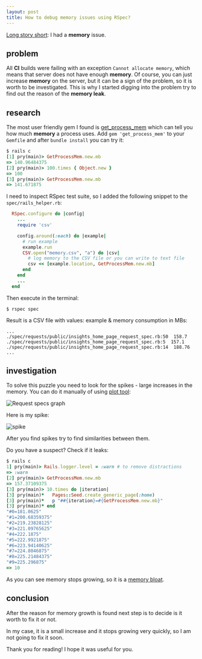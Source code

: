 ```yaml
---
layout: post
title: How to debug memory issues using RSpec?
---
```


[Long story short](https://www.youtube.com/watch?v=Lbz2CZXXLMM): I had a **memory** issue.

## problem

All **CI** builds were failing with an exception `Cannot allocate memory`, which means that server does not have enough **memory**. Of course, you can just increase **memory** on the server, but it can be a sign of the problem, so it is worth to be investigated. This is why I started digging into the problem try to find out the reason of the **memory leak**.

## research

The most user friendly gem I found is [get_process_mem](https://github.com/schneems/get_process_mem) which can tell you how much **memory** a process uses. Add `gem 'get_process_mem'` to your `Gemfile` and after `bundle install` you can try it:

```ruby
$ rails c
[1] pry(main)> GetProcessMem.new.mb
=> 140.96484375
[2] pry(main)> 100.times { Object.new }
=> 100
[3] pry(main)> GetProcessMem.new.mb
=> 141.671875
```

I need to inspect RSpec test suite, so I added the following snippet to the `spec/rails_helper.rb`:

```ruby
  RSpec.configure do |config|
    ...
    require 'csv'

    config.around(:each) do |example|
      # run example
      example.run
      CSV.open("memory.csv", "a") do |csv|
        # log memory to the CSV file or you can write to text file
        csv << [example.location, GetProcessMem.new.mb]
      end
    end
    ...
  end
  ```

Then execute in the terminal:

`$ rspec spec`

Result is a CSV file with values: example & memory consumption in MBs:

```
...
./spec/requests/public/insights_home_page_request_spec.rb:50  158.7
./spec/requests/public/insights_home_page_request_spec.rb:5  157.1
./spec/requests/public/insights_home_page_request_spec.rb:14  188.76
...
```

## investigation

To solve this puzzle you need to look for the spikes - large increases in the memory. You can do it manually of using [plot tool](https://plot.ly/~denys.medynskyi/2.embed):

![Request specs graph](http://i.imgur.com/2NmgIuv.png)

Here is my spike:

![spike](http://i.imgur.com/IfEciet.png)

After you find spikes try to find similarities between them.

Do you have a suspect? Check if it leaks:


```ruby
$ rails c
1] pry(main)> Rails.logger.level = :warn # to remove distractions
=> :warn
[2] pry(main)> GetProcessMem.new.mb
=> 157.37109375
[3] pry(main)> 10.times do |iteration|
[3] pry(main)*   Pages::Seed.create_generic_page(:home)
[3] pry(main)*   p "##{iteration}=#{GetProcessMem.new.mb}"
[3] pry(main)* end
"#0=181.0625"
"#1=200.68359375"
"#2=219.23828125"
"#3=221.09765625"
"#4=222.1875"
"#5=222.9921875"
"#6=223.94140625"
"#7=224.8046875"
"#8=225.21484375"
"#9=225.296875"
=> 10
```

As you can see memory stops growing, so it is a [memory bloat](http://book.scoutapp.com/memory-bloat.html).

## conclusion

After the reason for memory growth is found next step is to decide is it worth to fix it or not.

In my case, it is a small increase and it stops growing very quickly, so I am not going to fix it soon.

Thank you for reading! I hope it was useful for you.
